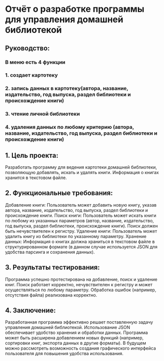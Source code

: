 # Отчёт о разработке программы для управления домашней библиотекой

## Руководство:

### В меню есть 4 функции

### 1. создает картотеку 
### 2. запись данных в картотеку(автора, название, издательство, год выпуска, раздел библиотеки и происхождение книги)
### 3. чтение личной библиотеки 
### 4. удаления данных по любому критерию (автора, название, издательство, год выпуска, раздел библиотеки и происхождение книги)

## 1. Цель проекта:

Разработать программу для ведения картотеки домашней библиотеки, позволяющую добавлять, искать и удалять книги. 
Информация о книгах хранится в текстовом файле.

## 2. Функциональные требования:

Добавление книги: Пользователь может добавить новую книгу, указав автора, название, издательство, год выпуска, раздел 
библиотеки и происхождение книги.
Поиск книги: Пользователь может искать книги по любому из указанных параметров (автор, название, издательство, год 
выпуска, раздел библиотеки, происхождение книги). Поиск должен быть нечувствителен к регистру.
Удаление книги: Пользователь может удалить книгу из библиотеки по указанному параметру.
Хранение данных: Информация о книгах должна храниться в текстовом файле в структурированном формате (в данном случае 
используется JSON для удобства парсинга и сохранения данных).

## 3. Результаты тестирования:

Программа успешно протестирована на добавление, поиск и удаление книг. 
Поиск работает корректно, нечувствителен к регистру и может осуществляться по любому параметру. Обработка ошибок 
(например, отсутствия файла) реализована корректно.

## 4. Заключение:

Разработанная программа эффективно решает поставленную задачу управления домашней библиотекой. Использование JSON 
обеспечивает удобство хранения и обработки данных. Программа может быть расширена добавлением новых функций (например, 
сортировки книг, экспорта данных в другие форматы). В будущем можно рассмотреть возможность создания графического 
интерфейса пользователя для повышения удобства использования.